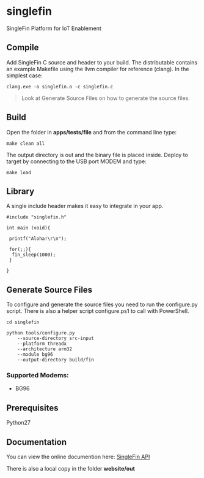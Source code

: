 # singlefin
SingleFin Platform for IoT Enablement

## Compile

Add SingleFin C source and header to your build. The distributable contains an example Makefile using the llvm compiler for reference (clang). In the simplest case:

```
clang.exe -o singlefin.o -c singlefin.c
```

> Look at Generate Source Files on how to generate the source files.

## Build

Open the folder in **apps/tests/file** and from the command line type:

```
make clean all
```

The output directory is out and the binary file is placed inside. Deploy to target by connecting to the USB port MODEM and type:

```
make load
```

## Library

A single include header makes it easy to integrate in your app.

```
#include "singlefin.h"

int main (void){
	
 printf("Aloha!\r\n");

 for(;;){
  fin_sleep(1000);
 }

}
```

## Generate Source Files

To configure and generate the source files you need to run the configure.py script. There is also a helper script configure.ps1 to call with PowerShell.

```
cd singlefin
```

```
python tools/configure.py 
	--source-directory src-input 
	--platform threadx 
	--architecture arm32 
	--module bg96 
	--output-directory build/fin 
```

### Supported Modems:
- BG96

## Prerequisites

Python27

## Documentation

You can view the online documention here: [SingleFin API](http://noomio.com.au/singlefin/)

There is also a local copy in the folder **website/out**
